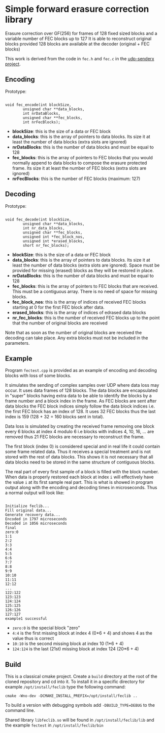 # Simple forward erasure correction library
Erasure correction over GF(256) for frames of 128 fixed sized blocks and a variable number of FEC blocks up to 127
It is able to reconstruct original blocks provided 128 blocks are available at the decoder (original + FEC blocks)

This work is derived from the code in `fec.h` and `fec.c` in the [udp-senderx project](https://github.com/simulacre/udp-senderx.git).

<h2>Encoding</h2>

Prototype:

<pre><code>
void fec_encode(int blockSize,
        unsigned char **data_blocks,
        int nrDataBlocks,
        unsigned char **fec_blocks,
        int nrFecBlocks);
</code></pre>

  - **blockSize**: this is the size of a data or FEC block
  - **data_blocks**: this is the array of pointers to data blocks. Its size it at least the number of data blocks (extra slots are ignored)
  - **nrDataBlocks**: this is the number of data blocks and must be equal to 128
  - **fec_blocks**: this is the array of pointers to FEC blocks that you would normally append to data blocks to compose the erasure protected frame. Its size it at least the number of FEC blocks (extra slots are ignored)
  - **nrFecBlocks**: this is the number of FEC blocks (maximum: 127)
  
  
<h2>Decoding</h2>

Prototype:

<pre><code>
void fec_decode(int blockSize,
        unsigned char **data_blocks,
        int nr_data_blocks,
        unsigned char **fec_blocks,
        unsigned int *fec_block_nos,
        unsigned int *erased_blocks,
        short nr_fec_blocks);
</code></pre>

  - **blockSize**: this is the size of a data or FEC block
  - **data_blocks**: this is the array of pointers to data blocks. Its size it at least the number of data blocks (extra slots are ignored). Space must be provided for missing (erased) blocks as they will be restored in place. 
  - **nrDataBlocks**: this is the number of data blocks and must be equal to 128
  - **fec_blocks**: this is the array of pointers to FEC blocks that are received. This must be a contiguous array. There is no need of space for missing blocks.  
  - **fec_block_nos**: this is the array of indices of received FEC blocks starting at 0 for the first FEC block after data.
  - **erased_blocks**: this is the array of indices of edrased data blocks
  - **nr_fec_blocks**: this is the number of received FEC blocks up to the point that the number of original blocks are received
  
Note that as soon as the number of original blocks are received the decoding can take place. Any extra blocks must not be included in the parameters.

<h2>Example</h2>

Program `fectest.cpp` is provided as an example of encoding and decoding blocks with loss of some blocks. 

It simulates the sending of complex samples over UDP where data loss may occur. It uses data frames of 128 blocks. The data blocks are encapsulated in "super" blocks having extra data to be able to identify the blocks by a frame number and a block index in the frame. As FEC blocks are sent after data blocks the FEC block indices simply follow the data block indices i.e. the first FEC block has an index of 128. It uses 32 FEC blocks thus the last index is 159 (128 + 32 = 160 blocks sent in total).

Data loss is simulated by creating the received frame removing one block every 6 blocks at index 4 modulo 6 i.e blocks with indices 4, 10, 16, ... are removed thus 21 FEC blocks are necessary to reconstruct the frame.

The first block (index 0) is considered special and in real life it could contain some frame related data. Thus it receives a special treatment and is not stored with the rest of data blocks. This shows it is not necessary that all data blocks need to be stored in the same structure of contiguous blocks.

The real part of every first sample of a block is filled with the block number. When data is properly restored each block at index `i` will effectively have the value `i` at its first sample real part. This is what is showed in program output along with the encoding and decoding times in microseconds. Thus a normal output will look like:

<pre><code>
Initialize feclib...
Fill original data...
Generate recovery data...
Encoded in 1797 microseconds
Decoded in 1056 microseconds
final
zero:0
1:1
2:2
3:3
4:4
5:5
6:6
7:7
8:8
9:9
10:10
11:11
12:12
...
122:122
123:123
124:124 
125:125
126:126
127:127
example1 successful
</code></pre>

  - `zero:0` is the special block "zero"
  - `4:4` is the first missing block at index 4 (0*6 + 4) and shows 4 as the value thus is correct
  - `10:10` is the second missing block at index 10 (1*6 + 4)
  - `124:124` is the last (21st) missing block at index 124 (20*6 + 4)

<h2>Build</h2>

This is a classical cmake project. Create a `build` directory at the root of the cloned repository and cd into it. To install it in a specific directory for example `/opt/install/feclib` type the following command:

`cmake -Wno-dev -DCMAKE_INSTALL_PREFIX=/opt/install/feclib ..`

To build a version with debugging symbols add `-DBUILD_TYPE=DEBUG` to the command line.

Shared library `libfeclib.so` will be found in `/opt/install/feclib/lib` and the example `fectest` in `/opt/install/feclib/bin`
